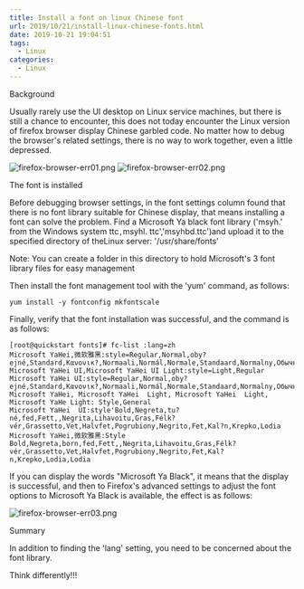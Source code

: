 ```yaml
---
title: Install a font on linux Chinese font
url: 2019/10/21/install-linux-chinese-fonts.html
date: 2019-10-21 19:04:51
tags:
  - Linux
categories:
  - Linux
---
```


Background

Usually rarely use the UI desktop on Linux  service machines, but there is still a chance to encounter, this does not today encounter the Linux version of firefox browser display Chinese garbled code. No matter how to debug the browser's related settings, there is no way to work together, even a little depressed. 

![firefox-browser-err01.png](http://siteimgs.lisenhui.cn/2019/10-31-firefox-browser-err01.png-alias)
![firefox-browser-err02.png](http://siteimgs.lisenhui.cn/2019/10-31-firefox-browser-err02.png-alias)

<!--more-->

The font is installed

Before debugging browser settings, in the font settings column found that there is no font library suitable for Chinese display, that means installing a font can solve the problem. Find a Microsoft Ya black font library ('msyh.' from the Windows system ttc`,`msyhl. ttc','msyhbd.ttc')and upload it to the specified directory of theLinux server: '/usr/share/fonts' 

Note: You can create a folder in  this directory to hold Microsoft's 3 font library files for easy management

Then install the font management tool with the 'yum' command, as follows:

```shell
yum install -y fontconfig mkfontscale
```

Finally, verify that the font installation was successful, and the command is as follows:

```shell
[root@quickstart fonts]# fc-list :lang=zh
Microsoft YaHei,微软雅黑:style=Regular,Normal,oby?ejné,Standard,Κανονικ?,Normaali,Normál,Normale,Standaard,Normalny,Обычный,Normálne,Navadno,Arrunta
Microsoft YaHei UI,Microsoft YaHei UI Light:style=Light,Regular
Microsoft YaHei UI:style=Regular,Normal,oby?ejné,Standard,Κανονικ?,Normaali,Normál,Normale,Standaard,Normalny,Обычный,Normálne,Navadno,Arrunta
Microsoft YaHei, Microsoft YaHei  Light, Microsoft YaHei  Light, Microsoft YaHe Light: Style,General
Microsoft YaHei  UI:style'Bold,Negreta,tu?né,fed,Fett,,Negrita,Lihavoitu,Gras,Félk?vér,Grassetto,Vet,Halvfet,Pogrubiony,Negrito,Fet,Kal?n,Krepko,Lodia
Microsoft YaHei,微软雅黑:Style Bold,Negreta,born,fed,Fett,,Negrita,Lihavoitu,Gras,Félk?vér,Grassetto,Vet,Halvfet,Pogrubiony,Negrito,Fet,Kal?n,Krepko,Lodia,Lodia 
```

If you can display the words "Microsoft Ya Black", it means that the display is successful, and then to Firefox's advanced settings to adjust  the font options to Microsoft Ya Black is available, the effect is as follows:

![firefox-browser-err03.png](http://siteimgs.lisenhui.cn/2019/10-31-firefox-browser-err03.png-alias)


Summary

In addition to finding the 'lang' setting, you need to be concerned about the font library. 

Think differently!!!